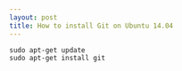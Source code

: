 ```yaml
---
layout: post
title: How to install Git on Ubuntu 14.04
---
```


    sudo apt-get update
    sudo apt-get install git



